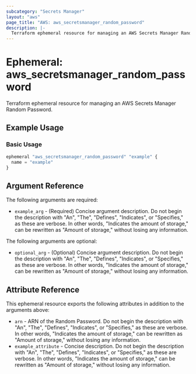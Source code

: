 ```yaml
---
subcategory: "Secrets Manager"
layout: "aws"
page_title: "AWS: aws_secretsmanager_random_password"
description: |-
  Terraform ephemeral resource for managing an AWS Secrets Manager Random Password.
---
```


# Ephemeral: aws_secretsmanager_random_password

Terraform ephemeral resource for managing an AWS Secrets Manager Random Password.

## Example Usage

### Basic Usage

```terraform
ephemeral "aws_secretsmanager_random_password" "example" {
  name = "example"
}
```

## Argument Reference

The following arguments are required:

* `example_arg` - (Required) Concise argument description. Do not begin the description with "An", "The", "Defines", "Indicates", or "Specifies," as these are verbose. In other words, "Indicates the amount of storage," can be rewritten as "Amount of storage," without losing any information.

The following arguments are optional:

* `optional_arg` - (Optional) Concise argument description. Do not begin the description with "An", "The", "Defines", "Indicates", or "Specifies," as these are verbose. In other words, "Indicates the amount of storage," can be rewritten as "Amount of storage," without losing any information.

## Attribute Reference

This ephemeral resource exports the following attributes in addition to the arguments above:

* `arn` - ARN of the Random Password. Do not begin the description with "An", "The", "Defines", "Indicates", or "Specifies," as these are verbose. In other words, "Indicates the amount of storage," can be rewritten as "Amount of storage," without losing any information.
* `example_attribute` - Concise description. Do not begin the description with "An", "The", "Defines", "Indicates", or "Specifies," as these are verbose. In other words, "Indicates the amount of storage," can be rewritten as "Amount of storage," without losing any information.
